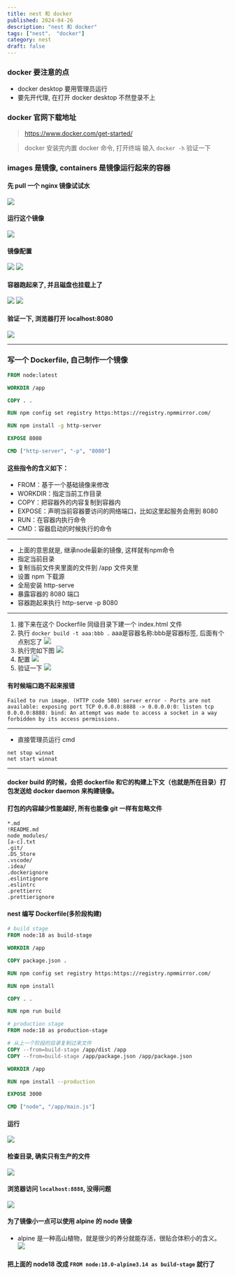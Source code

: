 ```yaml
---
title: nest 和 docker
published: 2024-04-26
description: "nest 和 docker"
tags: ["nest"， "docker"]
category: nest
draft: false
---
```


### docker 要注意的点
- docker desktop 要用管理员运行
- 要先开代理, 在打开 docker desktop 不然登录不上

### docker 官网下载地址
> https://www.docker.com/get-started/

> docker 安装完内置 docker 命令, 打开终端 输入 `docker -h` 验证一下

### images 是镜像, containers 是镜像运行起来的容器

#### 先 pull 一个 nginx 镜像试试水
![](https://api.onedrive.com/v1.0/shares/s!AmRYeUQXQNkEqRBUkOvxap51JMZd/root/content)

#### 运行这个镜像
![](https://api.onedrive.com/v1.0/shares/s!AmRYeUQXQNkEqRFNtwmDvcWtOLS0/root/content)

#### 镜像配置
![](https://api.onedrive.com/v1.0/shares/s!AmRYeUQXQNkEqRKWOggokLLViDTn/root/content)
![](https://api.onedrive.com/v1.0/shares/s!AmRYeUQXQNkEqROEFw-ZRWPG0PHi/root/content)

#### 容器跑起来了, 并且磁盘也挂载上了
![](https://api.onedrive.com/v1.0/shares/s!AmRYeUQXQNkEqRRa6ene9mQJxitB/root/content)
![](https://api.onedrive.com/v1.0/shares/s!AmRYeUQXQNkEqRXrbrrYwbj1VlQp/root/content)

#### 验证一下, 浏览器打开 localhost:8080
![](https://api.onedrive.com/v1.0/shares/s!AmRYeUQXQNkEqRYe3q6fyqtSjF2R/root/content)

---------------------------------------------------

### 写一个 Dockerfile, 自己制作一个镜像
```dockerfile
FROM node:latest

WORKDIR /app

COPY . .

RUN npm config set registry https:https://registry.npmmirror.com/

RUN npm install -g http-server

EXPOSE 8080

CMD ["http-server", "-p", "8080"]
```

#### 这些指令的含义如下：
*   FROM：基于一个基础镜像来修改
*   WORKDIR：指定当前工作目录
*   COPY：把容器外的内容复制到容器内
*   EXPOSE：声明当前容器要访问的网络端口，比如这里起服务会用到 8080
*   RUN：在容器内执行命令
*   CMD：容器启动的时候执行的命令

-----------------------------------------------------
*  上面的意思就是, 继承node最新的镜像, 这样就有npm命令
*  指定当前目录
*  复制当前文件夹里面的文件到 /app 文件夹里
*  设置 npm 下载源
*  全局安装 http-serve
*  暴露容器的 8080 端口
*  容器跑起来执行 http-serve -p 8080
------------------------------------------------------

1. 接下来在这个 Dockerfile 同级目录下建一个 index.html 文件
2. 执行 `docker build -t aaa:bbb .` aaa是容器名称:bbb是容器标签, 后面有个点别忘了
   ![](https://api.onedrive.com/v1.0/shares/s!AmRYeUQXQNkEqRdxERtSt4iMR38w/root/content)
3. 执行完如下图
   ![](https://api.onedrive.com/v1.0/shares/s!AmRYeUQXQNkEqRjmHFOtqJ7hOXGT/root/content)
4. 配置
   ![](https://api.onedrive.com/v1.0/shares/s!AmRYeUQXQNkEqRkLN6nFGCPHi94M/root/content)
5. 验证一下
   ![](https://api.onedrive.com/v1.0/shares/s!AmRYeUQXQNkEqSC-_SurrarpzyF5/root/content)

#### 有时候端口跑不起来报错
`Failed to run image. (HTTP code 500) server error - Ports are not available: exposing port TCP 0.0.0.0:8888 -> 0.0.0.0:0: listen tcp 0.0.0.0:8888: bind: An attempt was made to access a socket in a way forbidden by its access permissions.`

-----------------------------
* 直接管理员运行 cmd
```shell
net stop winnat
net start winnat
```
-----------------------------

#### docker build 的时候，会把 dockerfile 和它的构建上下文（也就是所在目录）打包发送给 docker daemon 来构建镜像。
#### 打包的内容越少性能越好, 所有也能像 git 一样有忽略文件
```dockerignore
*.md
!README.md
node_modules/
[a-c].txt
.git/
.DS_Store
.vscode/
.idea/
.dockerignore
.eslintignore
.eslintrc
.prettierrc
.prettierignore
```

#### nest 编写 Dockerfile(多阶段构建)
```dockerfile
# build stage
FROM node:18 as build-stage

WORKDIR /app

COPY package.json .

RUN npm config set registry https:https://registry.npmmirror.com/

RUN npm install

COPY . .

RUN npm run build

# production stage
FROM node:18 as production-stage

# 从上一个阶段的目录复制过来文件
COPY --from=build-stage /app/dist /app
COPY --from=build-stage /app/package.json /app/package.json

WORKDIR /app

RUN npm install --production

EXPOSE 3000

CMD ["node", "/app/main.js"]
```

#### 运行
![](https://api.onedrive.com/v1.0/shares/s!AmRYeUQXQNkEqSGR2fvf_Mvpgrjs/root/content)
#### 检查目录, 确实只有生产的文件
![](https://api.onedrive.com/v1.0/shares/s!AmRYeUQXQNkEqSKZvlga7lYVBims/root/content)
#### 浏览器访问 `localhost:8888`, 没得问题
![](https://api.onedrive.com/v1.0/shares/s!AmRYeUQXQNkEqSNe3rLRKqQ5F519/root/content)

#### 为了镜像小一点可以使用 alpine 的 node 镜像
- alpine 是一种高山植物，就是很少的养分就能存活，很贴合体积小的含义。
  ![](https://api.onedrive.com/v1.0/shares/s!AmRYeUQXQNkEqSR7qbuIP_8UZMhV/root/content)

#### 把上面的 node18 改成 `FROM node:18.0-alpine3.14 as build-stage` 就行了


